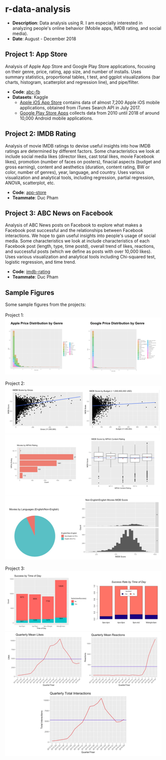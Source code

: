 # r-data-analysis
* **Description**: Data analysis using R. I am especially interested in analyzing people's online behavior (Mobile apps, IMDB rating, and social media).
* **Date**: August - December 2018

## Project 1: App Store
Analysis of Apple App Store and Google Play Store applications, focusing on their genre, price, rating, app size, and number of installs. Uses summary statistics, proportional tables, t test, and ggplot visualizations (bar charts, histogram, scatterplot and regression line), and pipe/filter.
* **Code**: [abc-fb](https://github.com/jiinjeong/r-data-analysis/tree/main/abc-fb)
* **Datasets**: Kaggle
  * [Apple iOS App Store](https://www.kaggle.com/ramamet4/app-store-apple-data-set-10k-apps/home) contains data of almost 7,200 Apple iOS mobile applications, obtained from iTunes Search API in July 2017.
  * [Google Play Store Apps](https://www.kaggle.com/lava18/google-play-store-apps) collects data from 2010 until 2018 of around 10,000 Android mobile applications. <br>

## Project 2: IMDB Rating
Analysis of movie IMDB ratings to devise useful insights into how IMDB ratings are determined by different factors. Some characteristics we look at include social media likes (director likes, cast total likes, movie Facebook likes), promotion (number of faces on posters), finacial aspects (budget and gross earning), content and aesthetics (duration, content rating, BW or color, number of genres), year, language, and country. Uses various visualization and analytical tools, including regression, partial regression, ANOVA, scatterplot, etc.
* **Code**: [app-store](https://github.com/jiinjeong/r-data-analysis/tree/main/app-store)
* **Teammate**: Duc Pham

## Project 3: ABC News on Facebook
Analysis of ABC News posts on Facebook to explore what makes a Facebook post successful and the relationships between Facebook interactions. We hope to gain useful insights into people's usage of social media. Some characteristics we look at include characteristics of each Facebook post (length, type, time postd), overall trend of likes, reactions, and successful posts (which we define as posts with over 10,000 likes). Uses various visualization and analytical tools including Chi-squared test, logistic regression, and time trend.
* **Code**: [imdb-rating](https://github.com/jiinjeong/r-data-analysis/tree/main/imdb-rating)
* **Teammate**: Duc Pham

## Sample Figures
Some sample figures from the projects: <br><br>
Project 1: <br>
![Screenshot](/app-store/sample/sample-1.png)
<br><br>
Project 2: <br>
![Screenshot](/imdb-rating/sample/sample-1.png)
<br>
![Screenshot](/imdb-rating/sample/sample-2.png)
<br>
![Screenshot](/imdb-rating/sample/sample-3.png)
<br><br>
Project 3: <br>
![Screenshot](/abc-fb/sample/sample-3.png)
<br>
![Screenshot](/abc-fb/sample/sample-5.png)
